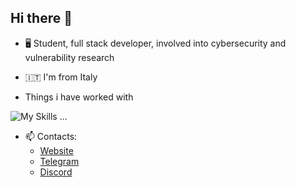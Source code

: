 ## Hi there 👋

+ 🖥️ Student, full stack developer, involved into cybersecurity and vulnerability research
+ 🇮🇹 I'm from Italy

+ Things i have worked with
  
![My Skills](https://skillicons.dev/icons?i=java,js,ts,react,nextjs,nodejs,mysql,php,prisma,c,cpp,docker,py&theme=dark)  ...

+ 📫 Contacts:
  - [Website](moveredd.com)
  - [Telegram](https://t.me/moveredd)
  - [Discord](https://discord.com/users/999250151698858004)

